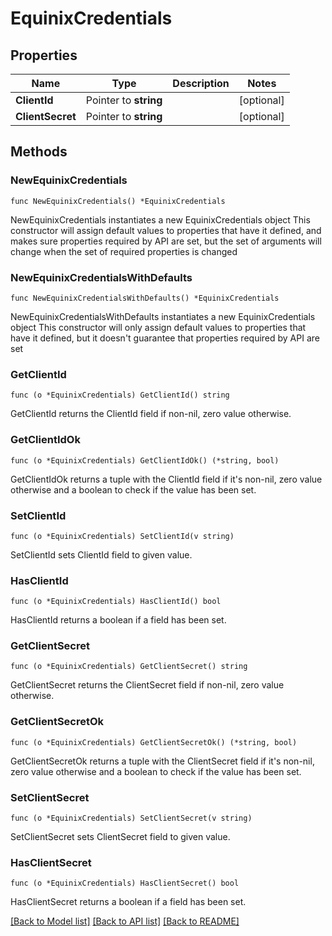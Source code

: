 # EquinixCredentials

## Properties

Name | Type | Description | Notes
------------ | ------------- | ------------- | -------------
**ClientId** | Pointer to **string** |  | [optional] 
**ClientSecret** | Pointer to **string** |  | [optional] 

## Methods

### NewEquinixCredentials

`func NewEquinixCredentials() *EquinixCredentials`

NewEquinixCredentials instantiates a new EquinixCredentials object
This constructor will assign default values to properties that have it defined,
and makes sure properties required by API are set, but the set of arguments
will change when the set of required properties is changed

### NewEquinixCredentialsWithDefaults

`func NewEquinixCredentialsWithDefaults() *EquinixCredentials`

NewEquinixCredentialsWithDefaults instantiates a new EquinixCredentials object
This constructor will only assign default values to properties that have it defined,
but it doesn't guarantee that properties required by API are set

### GetClientId

`func (o *EquinixCredentials) GetClientId() string`

GetClientId returns the ClientId field if non-nil, zero value otherwise.

### GetClientIdOk

`func (o *EquinixCredentials) GetClientIdOk() (*string, bool)`

GetClientIdOk returns a tuple with the ClientId field if it's non-nil, zero value otherwise
and a boolean to check if the value has been set.

### SetClientId

`func (o *EquinixCredentials) SetClientId(v string)`

SetClientId sets ClientId field to given value.

### HasClientId

`func (o *EquinixCredentials) HasClientId() bool`

HasClientId returns a boolean if a field has been set.

### GetClientSecret

`func (o *EquinixCredentials) GetClientSecret() string`

GetClientSecret returns the ClientSecret field if non-nil, zero value otherwise.

### GetClientSecretOk

`func (o *EquinixCredentials) GetClientSecretOk() (*string, bool)`

GetClientSecretOk returns a tuple with the ClientSecret field if it's non-nil, zero value otherwise
and a boolean to check if the value has been set.

### SetClientSecret

`func (o *EquinixCredentials) SetClientSecret(v string)`

SetClientSecret sets ClientSecret field to given value.

### HasClientSecret

`func (o *EquinixCredentials) HasClientSecret() bool`

HasClientSecret returns a boolean if a field has been set.


[[Back to Model list]](../README.md#documentation-for-models) [[Back to API list]](../README.md#documentation-for-api-endpoints) [[Back to README]](../README.md)


